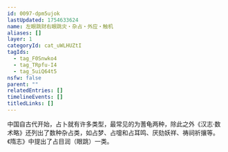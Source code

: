 ```yaml
---
id: 0097-dpm5ujok
lastUpdated: 1754633624
name: 左眼跳财右眼跳灾・杂占・外应・触机
aliases: []
layer: 1
categoryId: cat_uWLHUZtI
tagIds:
  - tag_F0Snwko4
  - tag_TRpfu-I4
  - tag_5uiQ64t5
nsfw: false
parent: ""
relatedEntries: []
timelineEvents: []
titledLinks: []
---
```


中国自古代开始，占卜就有许多类型，最常见的为蓍龟两种，除此之外《汉志·数术略》还列出了数种杂占类，如占梦、占嚏和占耳鸣、厌劾妖祥、祷祠祈攘等。《隋志》中提出了占目润（眼跳）一类。